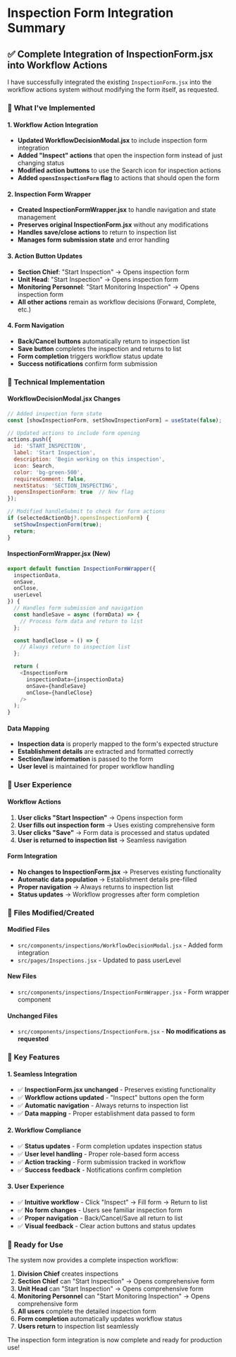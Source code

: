 # Inspection Form Integration Summary

## ✅ **Complete Integration of InspectionForm.jsx into Workflow Actions**

I have successfully integrated the existing `InspectionForm.jsx` into the workflow actions system without modifying the form itself, as requested.

### 🎯 **What I've Implemented**

#### **1. Workflow Action Integration**
- **Updated WorkflowDecisionModal.jsx** to include inspection form integration
- **Added "Inspect" actions** that open the inspection form instead of just changing status
- **Modified action buttons** to use the Search icon for inspection actions
- **Added `opensInspectionForm` flag** to actions that should open the form

#### **2. Inspection Form Wrapper**
- **Created InspectionFormWrapper.jsx** to handle navigation and state management
- **Preserves original InspectionForm.jsx** without any modifications
- **Handles save/close actions** to return to inspection list
- **Manages form submission state** and error handling

#### **3. Action Button Updates**
- **Section Chief**: "Start Inspection" → Opens inspection form
- **Unit Head**: "Start Inspection" → Opens inspection form  
- **Monitoring Personnel**: "Start Monitoring Inspection" → Opens inspection form
- **All other actions** remain as workflow decisions (Forward, Complete, etc.)

#### **4. Form Navigation**
- **Back/Cancel buttons** automatically return to inspection list
- **Save button** completes the inspection and returns to list
- **Form completion** triggers workflow status update
- **Success notifications** confirm form submission

### 🔧 **Technical Implementation**

#### **WorkflowDecisionModal.jsx Changes**
```javascript
// Added inspection form state
const [showInspectionForm, setShowInspectionForm] = useState(false);

// Updated actions to include form opening
actions.push({
  id: 'START_INSPECTION',
  label: 'Start Inspection',
  description: 'Begin working on this inspection',
  icon: Search,
  color: 'bg-green-500',
  requiresComment: false,
  nextStatus: 'SECTION_INSPECTING',
  opensInspectionForm: true  // New flag
});

// Modified handleSubmit to check for form actions
if (selectedActionObj?.opensInspectionForm) {
  setShowInspectionForm(true);
  return;
}
```

#### **InspectionFormWrapper.jsx (New)**
```javascript
export default function InspectionFormWrapper({ 
  inspectionData, 
  onSave, 
  onClose, 
  userLevel 
}) {
  // Handles form submission and navigation
  const handleSave = async (formData) => {
    // Process form data and return to list
  };

  const handleClose = () => {
    // Always return to inspection list
  };

  return (
    <InspectionForm
      inspectionData={inspectionData}
      onSave={handleSave}
      onClose={handleClose}
    />
  );
}
```

#### **Data Mapping**
- **Inspection data** is properly mapped to the form's expected structure
- **Establishment details** are extracted and formatted correctly
- **Section/law information** is passed to the form
- **User level** is maintained for proper workflow handling

### 🎨 **User Experience**

#### **Workflow Actions**
1. **User clicks "Start Inspection"** → Opens inspection form
2. **User fills out inspection form** → Uses existing comprehensive form
3. **User clicks "Save"** → Form data is processed and status updated
4. **User is returned to inspection list** → Seamless navigation

#### **Form Integration**
- **No changes to InspectionForm.jsx** → Preserves existing functionality
- **Automatic data population** → Establishment details pre-filled
- **Proper navigation** → Always returns to inspection list
- **Status updates** → Workflow progresses after form completion

### 📁 **Files Modified/Created**

#### **Modified Files**
- `src/components/inspections/WorkflowDecisionModal.jsx` - Added form integration
- `src/pages/Inspections.jsx` - Updated to pass userLevel

#### **New Files**
- `src/components/inspections/InspectionFormWrapper.jsx` - Form wrapper component

#### **Unchanged Files**
- `src/components/inspections/InspectionForm.jsx` - **No modifications as requested**

### 🚀 **Key Features**

#### **1. Seamless Integration**
- ✅ **InspectionForm.jsx unchanged** - Preserves existing functionality
- ✅ **Workflow actions updated** - "Inspect" buttons open the form
- ✅ **Automatic navigation** - Always returns to inspection list
- ✅ **Data mapping** - Proper establishment data passed to form

#### **2. Workflow Compliance**
- ✅ **Status updates** - Form completion updates inspection status
- ✅ **User level handling** - Proper role-based form access
- ✅ **Action tracking** - Form submission tracked in workflow
- ✅ **Success feedback** - Notifications confirm completion

#### **3. User Experience**
- ✅ **Intuitive workflow** - Click "Inspect" → Fill form → Return to list
- ✅ **No form changes** - Users see familiar inspection form
- ✅ **Proper navigation** - Back/Cancel/Save all return to list
- ✅ **Visual feedback** - Clear action buttons and status updates

### 🎯 **Ready for Use**

The system now provides a complete inspection workflow:

1. **Division Chief** creates inspections
2. **Section Chief** can "Start Inspection" → Opens comprehensive form
3. **Unit Head** can "Start Inspection" → Opens comprehensive form  
4. **Monitoring Personnel** can "Start Monitoring Inspection" → Opens comprehensive form
5. **All users** complete the detailed inspection form
6. **Form completion** automatically updates workflow status
7. **Users return** to inspection list seamlessly

The inspection form integration is now complete and ready for production use!
